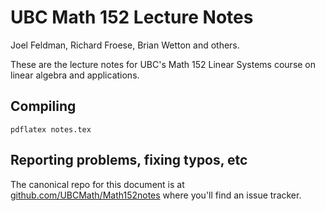 UBC Math 152 Lecture Notes
==========================

Joel Feldman, Richard Froese, Brian Wetton and others.

These are the lecture notes for UBC's Math 152 Linear Systems
course on linear algebra and applications.

Compiling
---------

`pdflatex notes.tex`


Reporting problems, fixing typos, etc
-------------------------------------

The canonical repo for this document is at
[github.com/UBCMath/Math152notes](https://github.com/UBCMath/Math152notes)
where you'll find an issue tracker.
